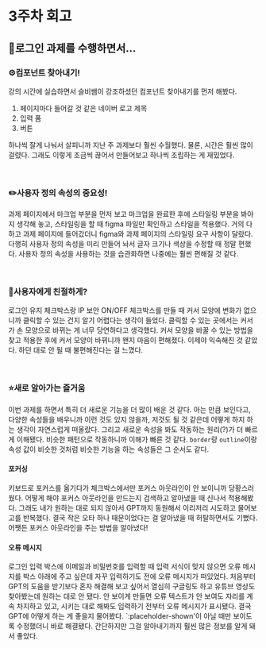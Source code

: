 # 3주차 회고

## 💫로그인 과제를 수행하면서...

### ⚙️컴포넌트 찾아내기!

강의 시간에 실습하면서 슬비쌤이 강조하셨던 컴포넌트 찾아내기를 먼저 해봤다.

1. 페이지마다 들어갈 것 같은 네이버 로고 제목
2. 입력 폼
3. 버튼

하나씩 잘게 나눠서 살피니까 지난 주 과제보다 훨씬 수월했다. 물론, 시간은 훨씬 많이 걸렸다. 그래도 이렇게 조금씩 끊어서 만들어보고 하나씩 조립하는 게 재밌었다.

<br>

### ✏️사용자 정의 속성의 중요성!

과제 페이지에서 마크업 부분을 먼저 보고 마크업을 완료한 후에 스타일링 부분을 봐야지 생각해 놓고, 스타일링을 할 때 figma 파일만 확인하고 스타일을 적용했다. 거의 다 하고 과제 페이지에 들어갔더니 figma와 과제 페이지의 스타일링 요구 사항이 달랐다. 다행히 사용자 정의 속성을 미리 만들어 놔서 글자 크기나 색상을 수정할 때 정말 편했다. 사용자 정의 속성을 사용하는 것을 습관화하면 나중에는 훨씬 편해질 것 같다.

<br>

### 🤔사용자에게 친절하게?

로그인 유지 체크박스랑 IP 보안 ON/OFF 체크박스를 만들 때 커서 모양에 변화가 없으니까 클릭할 수 있는 건지 알기 어렵다는 생각이 들었다. 클릭할 수 있는 곳에서는 커서가 손 모양으로 바뀌는 게 너무 당연하다고 생각했다. 커서 모양을 바꿀 수 있는 방법을 찾고 적용한 후에 커서 모양이 바뀌니까 왠지 마음이 편해졌다. 이제야 익숙해진 것 같았다. 하던 대로 안 될 때 불편해진다는 걸 느꼈다.

<br>

### ⭐새로 알아가는 즐거움

이번 과제를 하면서 특히 더 새로운 기능을 더 많이 배운 것 같다. 아는 만큼 보인다고, 다양한 속성들을 배우니까 이런 것도 있지 않을까, 저것도 될 것 같은데 어떻게 하지 하는 생각이 자연스럽게 떠올랐다. 그리고 새로운 속성을 봐도 작동하는 원리(?)가 더 빠르게 이해됐다. 비슷한 패턴으로 작동하니까 이해가 빠른 것 같다. `border`랑 `outline`이랑 속성 값이 비슷한 것처럼 비슷한 기능을 하는 속성들은 그 순서도 같다.

#### 포커싱

키보드로 포커스를 옮기다가 체크박스에서만 포커스 아웃라인이 안 보이니까 당황스러웠다. 어떻게 해야 포커스 아웃라인을 만드는지 검색하고 알아냈을 때 신나서 적용해봤다. 그래도 내가 원하는 대로 되지 않아서 GPT까지 동원해서 이리저리 시도하고 물어보고를 반복했다. 결국 작은 오타 하나 때문이었다는 걸 알아냈을 때 허탈하면서도 기뻤다. 어쨋든 포커스 아웃라인을 주는 방법을 알아냈다!

#### 오류 메시지

로그인 입력 박스에 이메일과 비밀번호를 입력할 때 입력 서식이 맞지 않으면 오류 메시지를 박스 아래에 주고 싶은데 자꾸 입력하기도 전에 오류 메시지가 떠있었다. 처음부터 GPT의 도움을 받기보다 혼자 해결해 보고 싶어서 열심히 구글링도 하고 유튜브 영상도 찾아봤는데 원하는 대로 안 됐다. 안 보이게 만들면 오류 텍스트가 안 보여도 자리를 계속 차지하고 있고, 시키는 대로 해봐도 입력하기 전부터 오류 메시지가 표시됐다. 결국 GPT에 어떻게 하는 게 좋을지 물어봤다. `:placeholder-shown'이 아닐 때만 보이도록 수정했더니 바로 해결됐다. 간단하지만 그걸 알아내기까지 훨씬 많은 정보를 알게 돼서 좋았다.
